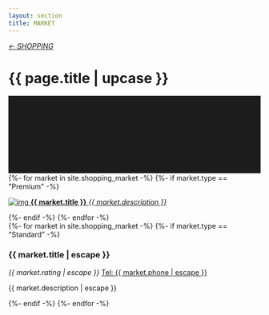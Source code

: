 ```yaml
---
layout: section
title: MARKET
---
```

<div class="content-section">
    <em class="left-text"><a href="shopping.html">&larr; SHOPPING</a></em>
    <h1 class="left-text" id="wide-shopping">{{ page.title | upcase }}</h1>
    <svg xmlns="http://www.w3.org/2000/svg" viewBox="0 0 650 200">
		<rect width="650" height="200" style="fill:#1c1c1c"/>
	</svg>
</div>


<div class="content">
<div class="decoration"></div>
{%- for market in site.shopping_market -%}
	{%- if market.type == "Premium" -%}
	<a href="{{ market.url | remove: '/' }}">
		<div class="container no-bottom">
			<p class="column-responsive half-bottom">
			<img src="assets/images/logo/{{ market.logo }}.jpg" alt="img">
			<strong>{{ market.title }}</strong>
			<em>{{ market.description }}</em>
			<div class="clear"></div>
			</p>
		</div>
	</a>
	<div class="decoration"></div>
	{%- endif -%}
{%- endfor -%}

</div><!-- /Premium -->

<div class="content">
	<div class="clear"></div>
	<div class="decoration"></div>
	{%- for market in site.shopping_market -%}
		{%- if market.type == "Standard" -%}
		<div class="container">
			<h3>{{ market.title | escape }}</h3>
			<em class="ratings">{{ market.rating | escape }}</em>
			<a class="contact-call" href="tel:{{ market.phone | escape }}">Tel: {{ market.phone | escape }}</a>
			<p class="no-bottom">
			{{ market.description | escape }}
			</p>
		</div>
		<div class="decoration"></div>
		{%- endif -%}
	{%- endfor -%}

</div><!-- /Standard -->